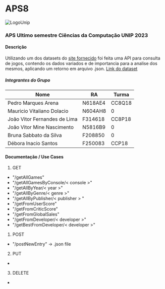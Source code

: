 # APS8

![LogoUnip](https://unip.br/assets/img/logo/logo-unip.svg)
### APS Ultimo semestre Ciências da Computação UNIP 2023

#### Descrição

Utilizando um dos datasets do [site fornecido](https://www.kaggle.com/datasets) foi feita uma API para consulta de jogos, contendo os dados variados e de importancia para a analise dos mesmos, aplicando um retorno em arquivo .json.
[Link do dataset](https://www.kaggle.com/datasets/rush4ratio/video-game-sales-with-ratings)

##### Integrantes do Grupo
|**Nome**|**RA**|**Turma**|
|---|---|---|
|Pedro Marques Arena|N618AE4|CC8Q18|
|Mauricio Vitaliano Dolacio|N604AH8|0|
|João Vitor Fernandes de Lima|F314618|CC8P18|
|João Vitor Mine Nascimento|N5816B9|0|
|Bruna Sabbato da Silva|F208850|0|
|Débora Inacio Santos|F250083|CCP18|

#### Documentação / Use Cases


1. GET
- "/getAllGames"
- "/getAllGamesByConsole/< console >"
- "/getAllByYear/< year >"
- "/getAllByGenre/< genre >"
- "/getAllByPublisher/< publisher > "
- "/getFromUserScore"
- "/getFromCriticScore"
- "/getFromGlobalSales"
- "/getFromDeveloper/< developer >"
- "/getBestFromDeveloper/< developer >"
1. POST
- "/postNewEntry" -> .json file
2. PUT
- 

3. DELETE
- 

